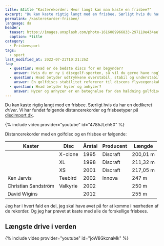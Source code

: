 ```yaml
---
title: &title "Kasterekorder: Hvor langt kan man kaste en frisbee?"
excerpt: "Du kan kaste rigtig langt med en frisbee. Særligt hvis du har en dedikeret _driver_. Vi har fundet følgende distancerekorder og frisbeetyper."
permalink: /kasterekorder-frisbee/
language: da
header:
  teaser: https://images.unsplash.com/photo-1616089966833-297110e434ae?ixlib=rb-4.0.3&ixid=MnwxMjA3fDB8MHxwaG90by1wYWdlfHx8fGVufDB8fHx8&auto=format&fit=crop&h=300&w=400&q=10
  caption: *title
category:
  - Frisbeesport
tags:
  - sport
last_modified_at: 2022-07-21T10:21:26Z
faq:
  - question: Hvad er de bedste discs for en begynder?
    answer: Hvis du er ny i discgolf-sporten, så vil du gerne have nogle golfdiscs, som er lette at kaste med. Du bør vælge en relativt let disc på 165-180 gram, som er understabil (dvs. har et lavt _turn_-tal). Vi har skrevet en [guide til at vælge disc](/golfdisc-til-discgolf/).
  - question: Hvad betyder udtrykkene overstabil, stabil og understabil?
    answer: En golfdiscs stabilitet refererer til discens flyveegenskaber. Hvis du laver et højrehåndet baghåndskast med høj hastighed, så vil en understabil disc have en tendens til at dreje lidt mod højre i starten. En stabil disc vil flyve mere lige ud. En overstabil disc vil trække mod venstre i starten både ved høj og lav udgangshastighed. Det har særligt betydning for discens svæveegenskaber, da de fleste discs vil fade lidt mod venstre til sidst.
  - question: Hvad betyder hyzer og anhyzer?
    answer: Hyzer og anhyzer er en betegnelse for den hældning golfdiscen har, når du kaster den. I et _hyzer_ højrehåndet baghåndskast vender den venstre kant af frisbeen nedad. Det gør, at frisbeen vil dreje endnu mere mod venstre til sidst i kastet. I et _anhyzer_ kast vender den venstre kant opad, hvilket vil få frisbeen til at gå mod højre i starten af kastet.
---
```


Du kan kaste rigtig langt med en frisbee. Særligt hvis du har en dedikeret _driver_. Vi har fundet følgende distancerekorder og frisbeetyper på [discimport.dk](https://discimport.dk/blog/laengste-kast-med-en-frisbee).

{% include video provider="youtube" id="4785JLeh50" %}

Distancerekorder med en golfdisc og en frisbee er følgende:

| Kaster | Disc | Årstal | Producent | Længde |
|-|-|-|-|-|
| | X-clone | 1995 | Discraft | 200,01 m |
| | XL | 1998 | Discraft | 211,32 m |
| | XS | 2001 | Discraft | 217,05 m |
| Ken Jarvis | Teebird | 2002 | Innova | 247 m |
| Christian Sandström | Valkyrie | 2002 | | 250  m|
| David Wigins | | 2012 | | 255 m |

Jeg har i hvert fald en del, jeg skal have øvet på for at komme i nærheden af de rekorder. Og jeg har prøvet at kaste med alle de forskellige frisbees.

## Længste drive i verden

{% include video provider="youtube" id="joW8GkcnaMk" %}
